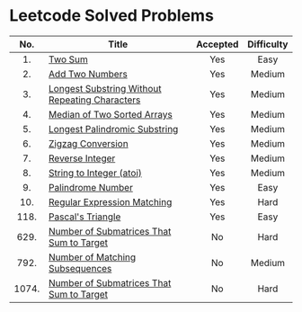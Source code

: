 # Leetcode Solved Problems

| No. | Title                                                                                                                           | Accepted | Difficulty |
| :-: | ------------------------------------------------------------------------------------------------------------------------------- | :------: | :--------: |
| 1.  | [Two Sum](https://leetcode.com/problems/two-sum)                                                                                |   Yes    |    Easy    |
| 2.  | [Add Two Numbers](https://leetcode.com/add-two-numbers)                                                                         |   Yes    |   Medium   |
| 3.  | [Longest Substring Without Repeating Characters](https://leetcode.com/problems/longest-substring-without-repeating-characters/) |   Yes    |   Medium   |
| 4.  | [Median of Two Sorted Arrays](https://leetcode.com/problems/median-of-two-sorted-arrays/)                                       |   Yes    |    Medium    |
| 5.  | [Longest Palindromic Substring](https://leetcode.com/problems/longest-palindromic-substring/)                                       |   Yes    |    Medium    |
| 6.  | [Zigzag Conversion](https://leetcode.com/problems/zigzag-conversion/)                                       |   Yes    |    Medium    |
| 7.  | [Reverse Integer](https://leetcode.com/problems/reverse-integer/)                                       |   Yes    |    Medium    |
| 8.  | [String to Integer (atoi)](https://leetcode.com/problems/string-to-integer-atoi/submissions/)                                       |   Yes    |    Medium    |
| 9.  | [Palindrome Number](https://leetcode.com/problems/palindrome-number/submissions/)                                       |   Yes    |    Easy    |
| 10.  | [Regular Expression Matching](https://leetcode.com/problems/regular-expression-matching/)                                       |   Yes    |    Hard    |
| 118.  | [Pascal's Triangle](https://leetcode.com/problems/pascals-triangle/)                                       |   Yes    |    Easy    |
| 629.  | [Number of Submatrices That Sum to Target](https://leetcode.com/problems/k-inverse-pairs-array/)                                       |   No    |    Hard    |
| 792.  | [ Number of Matching Subsequences](https://leetcode.com/problems/number-of-matching-subsequences/)                                       |   No    |    Medium    |
| 1074.  | [Number of Submatrices That Sum to Target](https://leetcode.com/problems/number-of-submatrices-that-sum-to-target/)                                       |   No    |    Hard    |